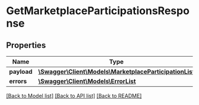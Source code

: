 # GetMarketplaceParticipationsResponse

## Properties

Name | Type | Description | Notes
------------ | ------------- | ------------- | -------------
**payload** | [**\Swagger\Client\Models\MarketplaceParticipationList**](MarketplaceParticipationList.md) |  | [optional]
**errors** | [**\Swagger\Client\Models\ErrorList**](ErrorList.md) |  | [optional]

[[Back to Model list]](../../README.md#documentation-for-models) [[Back to API list]](../../README.md#documentation-for-api-endpoints) [[Back to README]](../../README.md)

